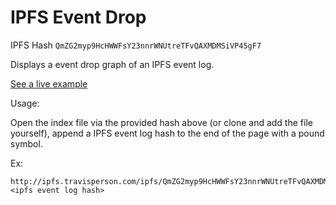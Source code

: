 IPFS Event Drop
===============

IPFS Hash `QmZG2myp9HcHWWFsY23nnrWNUtreTFvQAXMDMSiVP45gF7`

Displays a event drop graph of an IPFS event log.

[See a live example](http://ipfs.travisperson.com:8080/ipfs/QmZG2myp9HcHWWFsY23nnrWNUtreTFvQAXMDMSiVP45gF7#QmWc1BYzzEwcVLK21GgFgzbWSrz3fnuXSvqRRwdn1n7Lrx)

Usage:

Open the index file via the provided hash above (or clone and add the file yourself), append a IPFS event log hash to the end of the page with a pound symbol.

Ex:
```
http://ipfs.travisperson.com/ipfs/QmZG2myp9HcHWWFsY23nnrWNUtreTFvQAXMDMSiVP45gF7#<ipfs event log hash>
```
